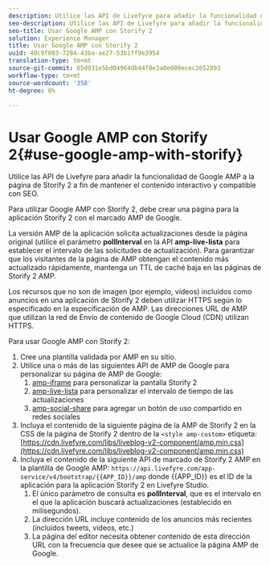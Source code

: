 ```yaml
---
description: Utilice las API de Livefyre para añadir la funcionalidad de Google AMP a la página de Storify 2 a fin de mantener el contenido interactivo y compatible con SEO.
seo-description: Utilice las API de Livefyre para añadir la funcionalidad de Google AMP a la página de Storify 2 a fin de mantener el contenido interactivo y compatible con SEO.
seo-title: Usar Google AMP con Storify 2
solution: Experience Manager
title: Usar Google AMP con Storify 2
uuid: 40c9f083-7284-43ba-ae27-53b1ff9e3954
translation-type: tm+mt
source-git-commit: 65d931e5bd04964db44f8e3a0e000ecec2652893
workflow-type: tm+mt
source-wordcount: '358'
ht-degree: 0%

---
```



# Usar Google AMP con Storify 2{#use-google-amp-with-storify}

Utilice las API de Livefyre para añadir la funcionalidad de Google AMP a la página de Storify 2 a fin de mantener el contenido interactivo y compatible con SEO.

Para utilizar Google AMP con Storify 2, debe crear una página para la aplicación Storify 2 con el marcado AMP de Google.

La versión AMP de la aplicación solicita actualizaciones desde la página original (utilice el parámetro **pollInterval** en la API **amp-live-lista** para establecer el intervalo de las solicitudes de actualización). Para garantizar que los visitantes de la página de AMP obtengan el contenido más actualizado rápidamente, mantenga un TTL de caché baja en las páginas de Storify 2 AMP.

Los recursos que no son de imagen (por ejemplo, vídeos) incluidos como anuncios en una aplicación de Storify 2 deben utilizar HTTPS según lo especificado en la especificación de AMP. Las direcciones URL de AMP que utilizan la red de Envío de contenido de Google Cloud (CDN) utilizan HTTPS.

Para usar Google AMP con Storify 2:

1. Cree una plantilla validada por AMP en su sitio.
1. Utilice una o más de las siguientes API de AMP de Google para personalizar su página de AMP de Google:
   1. [amp-iframe](https://www.ampproject.org/docs/reference/components/amp-iframe) para personalizar la pantalla Storify 2
   1. [amp-live-lista](https://www.ampproject.org/docs/reference/components/amp-live-list) para personalizar el intervalo de tiempo de las actualizaciones
   1. [amp-social-share](https://www.ampproject.org/docs/reference/components/amp-social-share) para agregar un botón de uso compartido en redes sociales
1. Incluya el contenido de la siguiente página de la AMP de Storify 2 en la CSS de la página de Storify 2 dentro de la `<style amp-custom>` etiqueta: [https://cdn.livefyre.com/libs/liveblog-v2-component/amp.min.css](https://cdn.livefyre.com/libs/liveblog-v2-component/amp.min.css)
1. Incluya el contenido de la siguiente API de marcado de Storify 2 AMP en la plantilla de Google AMP: `https://api.livefyre.com/app-service/v4/bootstrap/{{APP_ID}}/amp` donde {{APP_ID}} es el ID de la aplicación para la aplicación Storify 2 en Livefyre Studio.
   1. El único parámetro de consulta es **pollInterval**, que es el intervalo en el que la aplicación buscará actualizaciones (establecido en milisegundos).
   1. La dirección URL incluye contenido de los anuncios más recientes (incluidos tweets, vídeos, etc.)
   1. La página del editor necesita obtener contenido de esta dirección URL con la frecuencia que desee que se actualice la página AMP de Google.

